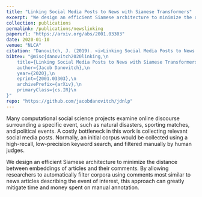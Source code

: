 ```yaml
---
title: "Linking Social Media Posts to News with Siamese Transformers"
excerpt: "We design an efficient Siamese architecture to minimize the distance between embeddings of articles and their comments."
collection: publications
permalink: /publications/newslinking
paperurl: "https://arxiv.org/abs/2001.03303"
date: 2020-01-10
venue: "NLCA"
citation: "Danovitch, J. (2019). <i>Linking Social Media Posts to News with Siamese Transformers.</i>  International Conference on Natural Language Computing Advances (NLCA), Vancouver, CA."
bibtex: "@misc{danovitch2020linking,\n
    title={Linking Social Media Posts to News with Siamese Transformers},\n
    author={Jacob Danovitch},\n
    year={2020},\n
    eprint={2001.03303},\n
    archivePrefix={arXiv},\n
    primaryClass={cs.IR}\n
}"
repo: "https://github.com/jacobdanovitch/jdnlp"
---
```


Many computational social science projects examine online discourse surrounding a specific event, such as natural disasters, sporting matches, and political events.  A costly bottleneck in this work is collecting relevant social media posts. Normally, an initial corpus would be collected using a high-recall, low-precision keyword search, and filtered manually by human judges.

We design an efficient Siamese architecture to minimize the distance between embeddings of articles and their comments. By allowing researchers to automatically filter corpora using comments most similar to news articles describing the event of interest, this approach can greatly mitigate time and money spent on manual annotation.